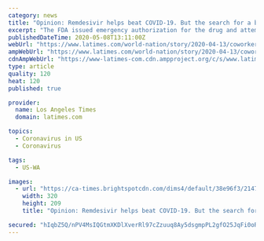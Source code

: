 ```yaml
---
category: news
title: "Opinion: Remdesivir helps beat COVID-19. But the search for a better drug goes on"
excerpt: "The FDA issued emergency authorization for the drug and attempts are being made to ramp up production after Dr. Anthony Fauci, who leads the National Institute of Allergy and Infectious Diseases, extolled the results,"
publishedDateTime: 2020-05-08T13:11:00Z
webUrl: "https://www.latimes.com/world-nation/story/2020-04-13/coworkers-save-coronavirus-doctor"
ampWebUrl: "https://www.latimes.com/world-nation/story/2020-04-13/coworkers-save-coronavirus-doctor?_amp=true"
cdnAmpWebUrl: "https://www-latimes-com.cdn.ampproject.org/c/s/www.latimes.com/world-nation/story/2020-04-13/coworkers-save-coronavirus-doctor?_amp=true"
type: article
quality: 120
heat: 120
published: true

provider:
  name: Los Angeles Times
  domain: latimes.com

topics:
  - Coronavirus in US
  - Coronavirus

tags:
  - US-WA

images:
  - url: "https://ca-times.brightspotcdn.com/dims4/default/38e96f3/2147483647/strip/true/crop/3900x2547+0+26/resize/320x209!/quality/90/?url=https%3A%2F%2Fcalifornia-times-brightspot.s3.amazonaws.com%2Fec%2Ff6%2Ff9bd47364827a36c3a8739541dbf%2Fla-photos-1staff-535886-la-me-longest-stay-covid-patient-5-ajs.jpg"
    width: 320
    height: 209
    title: "Opinion: Remdesivir helps beat COVID-19. But the search for a better drug goes on"

secured: "hIqbZ5Q/nPV4MsIQGtmXKDlXverRl97cZzuuq8Ay5dsgmpPL2gfO25JqFi0oRag8xV/GkaF1h1jwHyyB+nHsPFpijuQMrhDk21IA1CpVba10EhZvm11hasOOJPJtx77WeFIdovtwAsqm2B2ek7tRXMhFQrM9GrZqWtggAXqed/zZs8KdsgTEQaYOgy51MhwCnRrW+1RcKN2CDWEp0TXbqNXrcqNBYGbil/BzSqc6N86kgMj+sU2rqx3o+/dUuSksNprrS89qED6Msq3uZj2SVMqiDAR/kDph9Kia/3eCz25ZXuTdYcKGDjwquGU6AcVe58jb39co5KmT4WWvZzTL9po32gtTEzhf/CNBAOlDeBh1jkvM/3niMgEJXHKxeW7M/EoaTl4iCglsUwU6Qy6lZZh8wA2brb4a0Yd1oUuKNkzSlBtZVSDOEz/b8kk4fdWJ7SMnvXrWWnWDoaguybmMHrLb8SZF6m1tNBbwqtOm1/A=;YdMB4uN3PZWlHe6uoi6F3A=="
---
```


